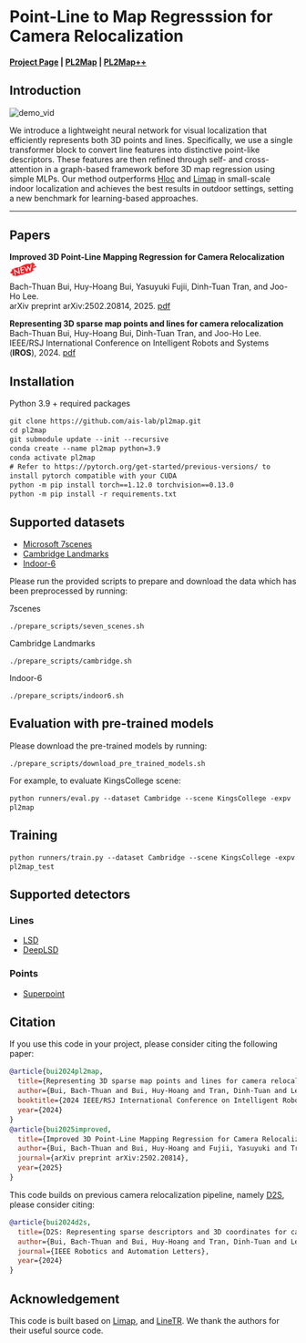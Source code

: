 # Point-Line to Map Regresssion for Camera Relocalization
#### [Project Page](https://thpjp.github.io/pl2map/) | [PL2Map](https://arxiv.org/abs/2402.18011) | [PL2Map++](https://arxiv.org/pdf/2502.20814)
## Introduction

![demo_vid](assets/demo.gif)

We introduce a lightweight neural network for visual localization that efficiently represents both 3D points and lines. Specifically, we use a single transformer block to convert line features into distinctive point-like descriptors. These features are then refined through self- and cross-attention in a graph-based framework before 3D map regression using simple MLPs. Our method outperforms [Hloc](https://github.com/cvg/Hierarchical-Localization) and [Limap](https://github.com/cvg/limap) in small-scale indoor localization and achieves the best results in outdoor settings, setting a new benchmark for learning-based approaches.

---  
## Papers
**Improved 3D Point-Line Mapping Regression for Camera Relocalization**![new](assets/New.png)  
Bach-Thuan Bui, Huy-Hoang Bui, Yasuyuki Fujii, Dinh-Tuan Tran, and Joo-Ho Lee.   
arXiv preprint arXiv:2502.20814, 2025.
[pdf](https://arxiv.org/pdf/2502.20814)  

**Representing 3D sparse map points and lines for camera relocalization**  
Bach-Thuan Bui, Huy-Hoang Bui, Dinh-Tuan Tran, and Joo-Ho Lee.    
IEEE/RSJ International Conference on Intelligent Robots and Systems (**IROS**), 2024.
[pdf](https://arxiv.org/abs/2402.18011) 


## Installation
Python 3.9 + required packages
```
git clone https://github.com/ais-lab/pl2map.git
cd pl2map
git submodule update --init --recursive
conda create --name pl2map python=3.9
conda activate pl2map
# Refer to https://pytorch.org/get-started/previous-versions/ to install pytorch compatible with your CUDA
python -m pip install torch==1.12.0 torchvision==0.13.0 
python -m pip install -r requirements.txt
```
## Supported datasets
- [Microsoft 7scenes](https://www.microsoft.com/en-us/research/project/rgb-d-dataset-7-scenes/)
- [Cambridge Landmarks](https://www.repository.cam.ac.uk/handle/1810/251342/)
- [Indoor-6](https://github.com/microsoft/SceneLandmarkLocalization)

Please run the provided scripts to prepare and download the data which has been preprocessed by running:

7scenes
```
./prepare_scripts/seven_scenes.sh
```
Cambridge Landmarks
```
./prepare_scripts/cambridge.sh 
```
Indoor-6
```
./prepare_scripts/indoor6.sh
```

## Evaluation with pre-trained models
Please download the pre-trained models by running:
```
./prepare_scripts/download_pre_trained_models.sh
```
For example, to evaluate KingsCollege scene:
```
python runners/eval.py --dataset Cambridge --scene KingsCollege -expv pl2map
```

## Training
```
python runners/train.py --dataset Cambridge --scene KingsCollege -expv pl2map_test
```

## Supported detectors
### Lines
- [LSD](https://github.com/iago-suarez/pytlsd)
- [DeepLSD](https://github.com/cvg/DeepLSD)
### Points
- [Superpoint](https://github.com/rpautrat/SuperPoint)


## Citation
If you use this code in your project, please consider citing the following paper:
```bibtex
@article{bui2024pl2map,
  title={Representing 3D sparse map points and lines for camera relocalization},
  author={Bui, Bach-Thuan and Bui, Huy-Hoang and Tran, Dinh-Tuan and Lee, Joo-Ho},
  booktitle={2024 IEEE/RSJ International Conference on Intelligent Robots and Systems (IROS)},
  year={2024}
}
@article{bui2025improved,
  title={Improved 3D Point-Line Mapping Regression for Camera Relocalization},
  author={Bui, Bach-Thuan and Bui, Huy-Hoang and Fujii, Yasuyuki and Tran, Dinh-Tuan and Lee, Joo-Ho},
  journal={arXiv preprint arXiv:2502.20814},
  year={2025}
}
```
This code builds on previous camera relocalization pipeline, namely [D2S](https://github.com/ais-lab/d2s), please consider citing:
```bibtex
@article{bui2024d2s,
  title={D2S: Representing sparse descriptors and 3D coordinates for camera relocalization},
  author={Bui, Bach-Thuan and Bui, Huy-Hoang and Tran, Dinh-Tuan and Lee, Joo-Ho},
  journal={IEEE Robotics and Automation Letters},
  year={2024}
}
```

## Acknowledgement
This code is built based on [Limap](https://github.com/cvg/limap), and [LineTR](https://github.com/yosungho/LineTR). We thank the authors for their useful source code.


